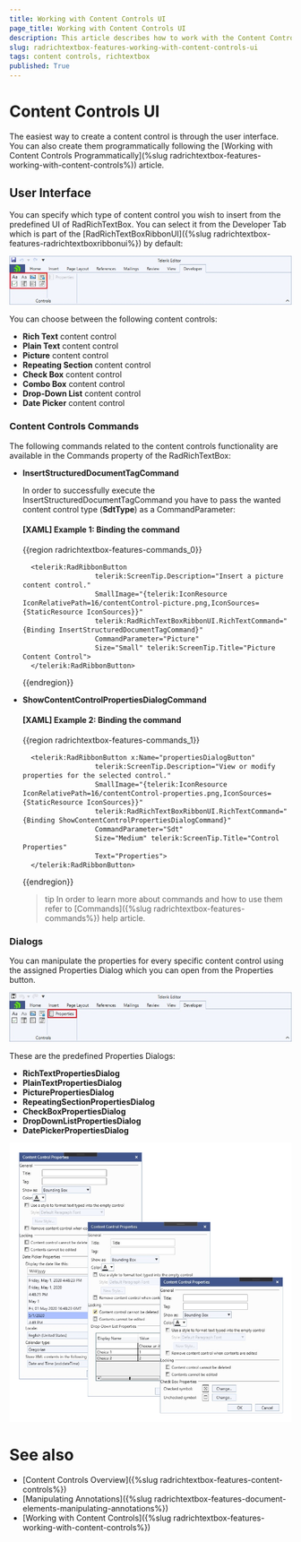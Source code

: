 ```yaml
---
title: Working with Content Controls UI
page_title: Working with Content Controls UI
description: This article describes how to work with the Content Controls UI
slug: radrichtextbox-features-working-with-content-controls-ui
tags: content controls, richtextbox
published: True
---
```


# Content Controls UI
The easiest way to create a content control is through the user interface. You can also create them programmatically following the [Working with Content Controls Programmatically](%slug radrichtextbox-features-working-with-content-controls%)) article. 

## User Interface
You can specify which type of content control you wish to insert from the predefined UI of RadRichTextBox. You can select it from the Developer Tab which is part of the [RadRichTextBoxRibbonUI]({%slug radrichtextbox-features-radrichtextboxribbonui%}) by default:

![RadRichTextBox Features Content Controls 00](images/RadRichTextBox_Features_Content_controls_00.jpg)

You can choose between the following content controls:
* **Rich Text** content control
* **Plain Text** content control
* **Picture** content control
* **Repeating Section** content control
* **Check Box** content control
* **Combo Box** content control
* **Drop-Down List**  content control
* **Date Picker** content control

### Content Controls Commands
The following commands related to the content controls functionality are available in the Commands property of the RadRichTextBox:

* **InsertStructuredDocumentTagCommand**

    In order to successfully execute the InsertStructuredDocumentTagCommand you have to pass the wanted content control type (**SdtType**) as a CommandParameter:

    #### [XAML] Example 1: Binding the command
    {{region radrichtextbox-features-commands_0}}

        <telerik:RadRibbonButton 
                        telerik:ScreenTip.Description="Insert a picture content control."
                        SmallImage="{telerik:IconResource IconRelativePath=16/contentControl-picture.png,IconSources={StaticResource IconSources}}" 
                        telerik:RadRichTextBoxRibbonUI.RichTextCommand="{Binding InsertStructuredDocumentTagCommand}"
                        CommandParameter="Picture"
                        Size="Small" telerik:ScreenTip.Title="Picture Content Control">
        </telerik:RadRibbonButton>
    {{endregion}}

* **ShowContentControlPropertiesDialogCommand**

    #### [XAML] Example 2: Binding the command

    {{region radrichtextbox-features-commands_1}}

        <telerik:RadRibbonButton x:Name="propertiesDialogButton"
                        telerik:ScreenTip.Description="View or modify properties for the selected control."
                        SmallImage="{telerik:IconResource IconRelativePath=16/contentControl-properties.png,IconSources={StaticResource IconSources}}"
                        telerik:RadRichTextBoxRibbonUI.RichTextCommand="{Binding ShowContentControlPropertiesDialogCommand}"
                        CommandParameter="Sdt"
                        Size="Medium" telerik:ScreenTip.Title="Control Properties"
                        Text="Properties">
        </telerik:RadRibbonButton>
    {{endregion}}

    >tip In order to learn more about commands and how to use them refer to [Commands]({%slug radrichtextbox-features-commands%}) help article.

### Dialogs
You can manipulate the properties for every specific content control using the assigned Properties Dialog which you can open from the Properties button.

![RadRichTextBox Features Content Controls 01](images/RadRichTextBox_Features_Content_controls_01.jpg)

These are the predefined Properties Dialogs:
* **RichTextPropertiesDialog**
* **PlainTextPropertiesDialog**
* **PicturePropertiesDialog**
* **RepeatingSectionPropertiesDialog**
* **CheckBoxPropertiesDialog**
* **DropDownListPropertiesDialog**
* **DatePickerPropertiesDialog**

![RadRichTextBox Features Content Controls 02](images/RadRichTextBox_Features_Content_controls_02.png)

# See also
* [Content Controls Overview]({%slug radrichtextbox-features-content-controls%})
* [Manipulating Annotations]({%slug radrichtextbox-features-document-elements-manipulating-annotations%}) 
* [Working with Content Controls]({%slug radrichtextbox-features-working-with-content-controls%})
